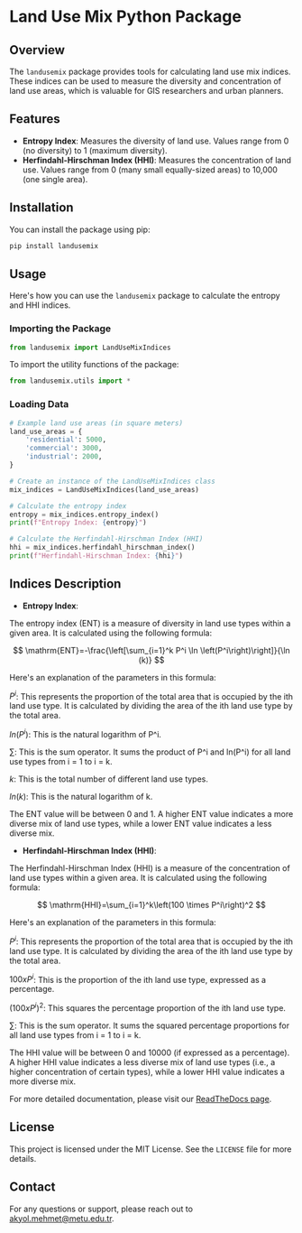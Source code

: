 
# Land Use Mix Python Package

## Overview

The `landusemix` package provides tools for calculating land use mix indices. These indices can be used to measure the diversity and concentration of land use areas, which is valuable for GIS researchers and urban planners.

## Features

- **Entropy Index**: Measures the diversity of land use. Values range from 0 (no diversity) to 1 (maximum diversity).
- **Herfindahl-Hirschman Index (HHI)**: Measures the concentration of land use. Values range from 0 (many small equally-sized areas) to 10,000 (one single area).

## Installation

You can install the package using pip:

```sh
pip install landusemix
```

## Usage

Here's how you can use the `landusemix` package to calculate the entropy and HHI indices.

### Importing the Package

```python
from landusemix import LandUseMixIndices
```

To import the utility functions of the package:

```python
from landusemix.utils import *
```

### Loading Data

```python
# Example land use areas (in square meters)
land_use_areas = {
    'residential': 5000,
    'commercial': 3000,
    'industrial': 2000,
}

# Create an instance of the LandUseMixIndices class
mix_indices = LandUseMixIndices(land_use_areas)

# Calculate the entropy index
entropy = mix_indices.entropy_index()
print(f"Entropy Index: {entropy}")

# Calculate the Herfindahl-Hirschman Index (HHI)
hhi = mix_indices.herfindahl_hirschman_index()
print(f"Herfindahl-Hirschman Index: {hhi}")
```

## Indices Description

- **Entropy Index**: 

The entropy index (ENT) is a measure of diversity in land use types within a given area. It is calculated using the following formula:

$$ \mathrm{ENT}=-\frac{\left[\sum_{i=1}^k P^i \ln \left(P^i\right)\right]}{\ln (k)} $$

Here's an explanation of the parameters in this formula:

$P^i$: This represents the proportion of the total area that is occupied by the ith land use type. It is calculated by dividing the area of the ith land use type by the total area.

$ln(P^i)$: This is the natural logarithm of P^i.

$\sum$: This is the sum operator. It sums the product of P^i and ln(P^i) for all land use types from i = 1 to i = k.

$k$: This is the total number of different land use types.

$ln(k)$: This is the natural logarithm of k.

The ENT value will be between 0 and 1. A higher ENT value indicates a more diverse mix of land use types, while a lower ENT value indicates a less diverse mix.

- **Herfindahl-Hirschman Index (HHI)**: 

The Herfindahl-Hirschman Index (HHI) is a measure of the concentration of land use types within a given area. It is calculated using the following formula:

$$ \mathrm{HHI}=\sum_{i=1}^k\left(100 \times P^i\right)^2 $$

Here's an explanation of the parameters in this formula:

$P^i$: This represents the proportion of the total area that is occupied by the ith land use type. It is calculated by dividing the area of the ith land use type by the total area.

$100 x P^i$: This is the proportion of the ith land use type, expressed as a percentage.

$(100 x P^i)^2$: This squares the percentage proportion of the ith land use type.

$\sum$: This is the sum operator. It sums the squared percentage proportions for all land use types from i = 1 to i = k.

The HHI value will be between 0 and 10000 (if expressed as a percentage). A higher HHI value indicates a less diverse mix of land use types (i.e., a higher concentration of certain types), while a lower HHI value indicates a more diverse mix.

For more detailed documentation, please visit our [ReadTheDocs page](https://landusemix.readthedocs.io).

## License

This project is licensed under the MIT License. See the `LICENSE` file for more details.

## Contact

For any questions or support, please reach out to <akyol.mehmet@metu.edu.tr>.
